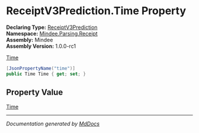 ﻿<!--  
  <auto-generated>   
    The contents of this file were generated by a tool.  
    Changes to this file may be list if the file is regenerated  
  </auto-generated>   
-->

# ReceiptV3Prediction.Time Property

**Declaring Type:** [ReceiptV3Prediction](../index.md)  
**Namespace:** [Mindee.Parsing.Receipt](../../index.md)  
**Assembly:** Mindee  
**Assembly Version:** 1.0.0\-rc1

[Time](../../Time/index.md)

```csharp
[JsonPropertyName("time")]
public Time Time { get; set; }
```

## Property Value

[Time](../../Time/index.md)

___

*Documentation generated by [MdDocs](https://github.com/ap0llo/mddocs)*
